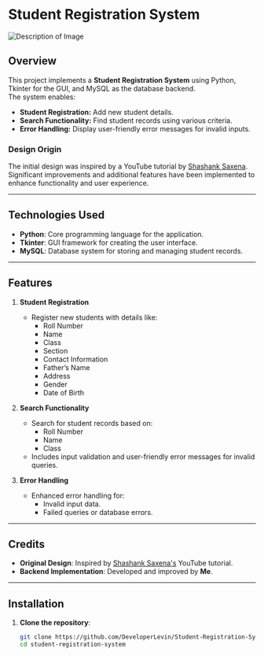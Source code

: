 # Student Registration System

![Description of Image](./app/src/images/readme.png)

## Overview
This project implements a **Student Registration System** using Python, Tkinter for the GUI, and MySQL as the database backend.  
The system enables:  
- **Student Registration:** Add new student details.  
- **Search Functionality:** Find student records using various criteria.  
- **Error Handling:** Display user-friendly error messages for invalid inputs.  

### Design Origin
The initial design was inspired by a YouTube tutorial by [Shashank Saxena](https://www.youtube.com). Significant improvements and additional features have been implemented to enhance functionality and user experience.

---

## Technologies Used
- **Python**: Core programming language for the application.  
- **Tkinter**: GUI framework for creating the user interface.  
- **MySQL**: Database system for storing and managing student records.  

---

## Features
1. **Student Registration**  
   - Register new students with details like:  
     - Roll Number  
     - Name  
     - Class  
     - Section  
     - Contact Information  
     - Father’s Name  
     - Address  
     - Gender  
     - Date of Birth  

2. **Search Functionality**  
   - Search for student records based on:  
     - Roll Number  
     - Name  
     - Class  
   - Includes input validation and user-friendly error messages for invalid queries.  

3. **Error Handling**  
   - Enhanced error handling for:  
     - Invalid input data.  
     - Failed queries or database errors.  

---

## Credits
- **Original Design**: Inspired by [Shashank Saxena's](https://www.youtube.com) YouTube tutorial.  
- **Backend Implementation**: Developed and improved by **Me**.

---

## Installation

1. **Clone the repository**:  
   ```bash
   git clone https://github.com/DeveloperLevin/Student-Registration-System.git
   cd student-registration-system
